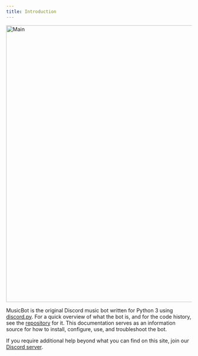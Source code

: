 ```yaml
---
title: Introduction
---
```


<img class="doc-img" src="https://i.imgur.com/FWcHtcS.png" alt="Main" style="width: 750px;"/>

MusicBot is the original Discord music bot written for Python 3 using [discord.py](https://github.com/Rapptz/discord.py). For a quick overview of what the bot is, and for the code history, see the [repository](https://github.com/Just-Some-Bots/MusicBot) for it. This documentation serves as an information source for how to install, configure, use, and troubleshoot the bot.

If you require additional help beyond what you can find on this site, join our [Discord server](https://discord.gg/bots).
